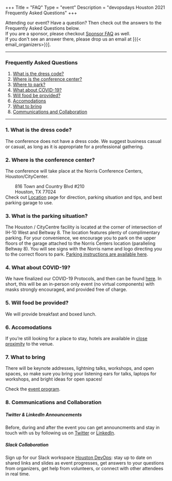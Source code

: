 +++
Title = "FAQ"
Type = "event"
Description = "devopsdays Houston 2021 Frequently Asked Questions"
+++

Attending our event? Have a question? Then check out the answers to the Frequently Asked Questions below. <br/>
If you are a sponsor, please checkout <a href="/events/2021-houston/sponsor/#FAQ">Sponsor FAQ</a> as well. <br/>
If you don't see an answer there, please drop us an email at [{{< email_organizers>}}]. <br/>

<hr/>

<style>
   h3 {
    font-weight: bold;
   }
</style>

<h3>Frequently Asked Questions</h3>
<ol>
<li><a href="#DressCode">What is the dress code?</a></li>
<li><a href="#Directions">Where is the conference center?</a></li>
<li><a href="#Parking">Where to park?</a></li>
<li><a href="#Parking">What about COVID-19?</a></li>
<li><a href="#Parking">Will food be provided?</a></li>
<li><a href="#Hotel">Accomodations</a></li>
<li><a href="#Bring">What to bring</a></li>
<li><a href="#Communications">Communications and Collaboration</a></li>
</ol>

<hr/>


<a name="DressCode"><h3>1. What is the dress code?</h3></a>
The conference does not have a dress code. We suggest business casual or casual, as long as it is appropriate for a professional gathering.

<a name="Directions"><h3>2. Where is the conference center?</h3></a>
The conference will take place at the Norris Conference Centers, Houston/CityCenter. <br/>
<div style="margin-left:30px">
816 Town and Country Blvd #210<br/>
Houston, TX 77024 
</div>
Check out <a href="/events/2021-houston/location">Location</a> page for direction, parking situation and tips, and best parking garage to use.

<a name="Parking"><h3>3. What is the parking situation?</h3></a>
The Houston / CityCentre facility is located at the corner of intersection of IH-10 West and Beltway 8. The location features plenty of complimentary parking.  For your convenience, we encourage you to park on the upper floors of the garage attached to the Norris Centers location (paralleling Beltway 8). You will see signs with the Norris name and logo directing you to the correct floors to park.  <a href="https://citycentrehouston.com/parking/">Parking instructions are available here</a>.

<a name="Covid"><h3>4. What about COVID-19?</h3></a>
We have finalized our COVID-19 Protocols, and then can be found <a href="/events/2021-houston/location">here</a>. In short, this will be an in-person only event (no virtual components) with masks strongly encouraged, and provided free of charge.

<a name="Food"><h3>5. Will food be provided?</h3></a>
We will provide breakfast and boxed lunch.

<a name="Hotel"><h3>6. Accomodations</h3></a>
If you’re still looking for a place to stay, hotels are available in <a href="https://www.google.com/maps/search/Hotels+Near+Norris+Conference+Centers,+Houston%2FCityCentre/@29.7792184,-95.5644338,14z/data=!4m7!2m6!5m4!5m3!1s2019-04-15!2i2!3i1!6e3">close proximity</a> to the venue.

<a name="Bring"><h3>7. What to bring</h3></a>
There will be keynote addresses, lightning talks, workshops, and open spaces, so make sure you bring your listening ears for talks, laptops for workshops, and bright ideas for open spaces! <br/>

Check the <a href="/events/2021-houston/program/">event program</a>. <br/>
 

<a name="Communications"><h3>8. Communications and Collaboration</h3></a>
<h5>Twitter & LinkedIn Announcements</h5>
Before, during and after the event you can get announcments and stay in touch with us by following us on <a href="https://twitter.com/DevOpsDaysHTown">Twitter</a> or <a href="https://www.linkedin.com/company/devopsdays-houston">LinkedIn</a>.
<h5>Slack Collaboration</h5>
Sign up for our Slack workspace <a href="https://join.slack.com/t/houstondevops/shared_invite/enQtNzIyMzk1MTIyOTYwLTFmMWI0NTg3YzE3M2Q2MDY0NjE5MjNjMTdhZWI5ODFkOWU0YzM1M2QwOGI3OGQ2NGJjNzcxOTU5NmY4OTA4NzI">Houston DevOps</a>: stay up to date on shared links and slides as event progresses, get answers to your questions from organizers, get help from volunteers, or connect with other attendees in real time.

